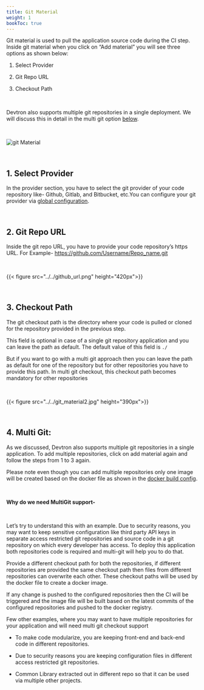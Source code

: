```yaml
---
title: Git Material
weight: 1
bookToc: true
---
```


Git material is used to pull the application source code during the CI step. Inside git material when you click on “Add material” you will see three options as shown below:

  

1.  Select Provider
    
2.  Git Repo URL
    
3.  Checkout Path
    
&nbsp;
  
Devtron also supports multiple git repositories in a single deployment. We will discuss this in detail in the multi git option [below](/docs/reference/creating_application/git_material/#4-multi-git).

&nbsp;

![git Material](../../move1.gif)

&nbsp;&nbsp;

## 1. Select Provider

In the provider section, you have to select the git provider of your code repository like- Github, Gitlab, and Bitbucket, etc.You can configure your git provider via [global configuration](/docs/reference/global_configurations/).

&nbsp;
  
## 2. Git Repo URL

Inside the git repo URL, you have to provide your code repository’s https URL. For Example- https://github.com/Username/Repo_name.git

&nbsp;

{{< figure src="../../github_url.png" height="420px">}}

&nbsp;

## 3. Checkout Path

The git checkout path is the directory where your code is pulled or cloned for the repository provided in the previous step.

This field is optional in case of a single git repository application and you can leave the path as default. The default value of this field is `./`

But if you want to go with a multi git approach then you can leave the path as default for one of the repository but for other repositories you have to provide this path. In multi git checkout, this checkout path becomes mandatory for other repositories

&nbsp;&nbsp;

{{< figure src="../../git_material2.jpg" height="390px">}}

&nbsp;&nbsp;

## 4. Multi Git:

As we discussed, Devtron also supports multiple git repositories in a single application. To add multiple repositories, click on add material again and follow the steps from 1 to 3 again.

Please note even though you can add multiple repositories only one image will be created based on the docker file as shown in the [docker build config](/docs/reference/creating_application/docker_configuration/).

&nbsp;

**Why do we need MultiGit support-**

&nbsp;

Let’s try to understand this with an example. Due to security reasons, you may want to keep sensitive configuration like third party API keys in separate access restricted git repositories and source code in a git repository on which every developer has access. To deploy this application both repositories code is required and multi-git will help you to do that.

Provide a different checkout path for both the repositories, if different repositories are provided the same checkout path then files from different repositories can overwrite each other. These checkout paths will be used by the docker file to create a docker image.

If any change is pushed to the configured repositories then the CI will be triggered and the image file will be built based on the latest commits of the configured repositories and pushed to the docker registry.

Few other examples, where you may want to have multiple repositories for your application and will need multi git checkout support

-   To make code modularize, you are keeping front-end and back-end code in different repositories.
    
-   Due to security reasons you are keeping configuration files in different access restricted git repositories.
    
-   Common Library extracted out in different repo so that it can be used via multiple other projects.


